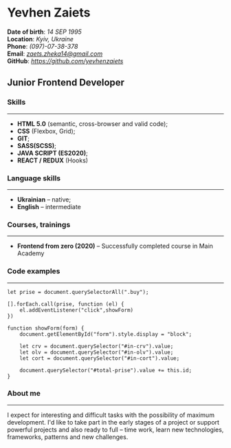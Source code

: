 # **Yevhen Zaiets**

**Date of birth**: *14 SEP 1995*  
**Location**: *Kyiv, Ukraine*  
**Phone**: *(097)-07-38-378*  
**Email**: *zaets.zheka14@gmail.com*  
**GitHub**: *https://github.com/yevhenzaiets*  
## Junior Frontend Developer 
### Skills 
___
+ **HTML 5.0** (semantic, cross-browser and valid code);
+ **CSS** (Flexbox, Grid);
+ **GIT**;
+ **SASS(SCSS)**;
+ **JAVA SCRIPT (ES2020)**;
+ **REACT / REDUX** (Hooks)

### Language skills 
___ 
+ **Ukrainian** – native;
+ **English** – intermediate

### Courses, trainings
___ 
+ **Frontend from zero (2020)** – Successfully completed course in Main Academy

### Code examples
___  

    let prise = document.querySelectorAll(".buy");

    [].forEach.call(prise, function (el) {
        el.addEventListener("click",showForm)
    })

    function showForm(form) {
        document.getElementById("form").style.display = "block";

        let crv = document.querySelector("#in-crv").value;
        let olv = document.querySelector("#in-olv").value;
        let cort = document.querySelector("#in-cort").value;

        document.querySelector("#total-prise").value += this.id;
    }

### About me
___ 
I expect for interesting and difficult tasks with the possibility of maximum development. I'd like to take part in the early stages of a project or support powerful projects and also ready to full – time work, learn new technologies, frameworks, patterns and new challenges.
